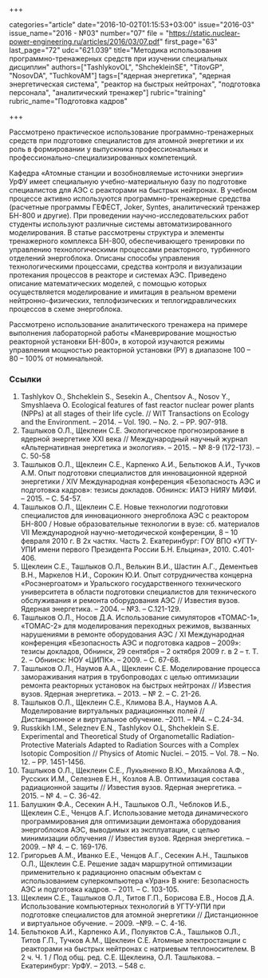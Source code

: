 +++

categories="article"
date="2016-10-02T01:15:53+03:00"
issue="2016-03"
issue_name="2016 - №03"
number="07"
file = "https://static.nuclear-power-engineering.ru/articles/2016/03/07.pdf"
first_page="63"
last_page="72"
udc="621.039"
title="Методика использования программно-тренажерных средств при изучении специальных дисциплин"
authors=["TashlykovOL", "ShchekleinSE", "TitovGP", "NosovDA", "TuchkovAM"]
tags=["ядерная энергетика", "ядерная энергетическая система", "реактор на быстрых нейтронах", "подготовка персонала", "аналитический тренажер"]
rubric="training"
rubric_name="Подготовка кадров"

+++

Рассмотрено практическое использование программно-тренажерных средств при подготовке специалистов для атомной энергетики и их роль в формировании у выпускника профессиональных и профессионально-специализированных компетенций.

Кафедра «Атомные станции и возобновляемые источники энергии» УрФУ имеет специальную учебно-материальную базу по подготовке специалистов для АЭС с реакторами на быстрых нейтронах. 
В учебном процессе активно используются программно-тренажерные средства (расчетные программы ГЕФЕСТ, Joker, Syntes, аналитический тренажер БН-800 и другие). 
При проведении научно-исследовательских работ студенты используют различные системы автоматизированного моделирования.
В статье рассмотрены структура и элементы тренажерного комплекса БН-800, обеспечивающего тренировки по управлению технологическими процессами реакторного, турбинного отделений энергоблока. 
Описаны способы управления технологическими процессами, средства контроля и визуализации протекания процессов в реакторе и системах АЭС.
Приведено описание математических моделей, с помощью которых осуществляется моделирование и имитация в реальном времени нейтронно-физических, теплофизических и теплогидравлических процессов в схеме энергоблока.

Рассмотрено использование аналитического тренажера на примере выполнения лабораторной работы «Маневрирование мощностью реакторной установки БН-800», в которой изучаются режимы управления мощностью реакторной установки (РУ) в диапазоне 100 – 80 – 100% от номинальной.

### Ссылки

1. Tashlykov O., Shcheklein S., Sesekin A., Chentsov A., Nosov Y., Smyshlaeva O. Ecological features of fast reactor nuclear power plants (NPPs) at all stages of their life cycle. // WIT Transactions on Ecology and the Environment. – 2014. – Vol. 190. – No. 2. – PP. 907-918.
2. Ташлыков О.Л., Щеклеин С.Е. Экологическое прогнозирование в ядерной энергетике XXI века // Международный научный журнал «Альтернативная энергетика и экология». – 2015. – № 8-9 (172-173). – С. 50-58
3. Ташлыков О.Л., Щеклеин С.Е., Карпенко А.И., Бельтюков А.И., Тучков А.М. Опыт подготовки специалистов для инновационной ядерной энергетики / XIV Международная конференция «Безопасность АЭС и подготовка кадров»: тезисы докладов. Обнинск: ИАТЭ НИЯУ МИФИ. – 2015. – С. 54-57.
4. Ташлыков О.Л., Щеклеин С.Е. Новые технологии подготовки специалистов для инновационного энергоблока АЭС с реактором БН-800 / Новые образовательные технологии в вузе: сб. материалов VII Международной научно-методической конференции, 8 – 10 февраля 2010 г. В 2х частях. Часть 2. Екатеринбург: ГОУ ВПО «УГТУ-УПИ имени первого Президента России Б.Н. Ельцина», 2010. С.401-406.
5. Щеклеин С.Е., Ташлыков О.Л., Велькин В.И., Шастин А.Г., Дементьев В.Н., Маркелов Н.И., Сорокин Ю.И. Опыт сотрудничества концерна «Росэнергоатом» и Уральского государственного технического университета в области подготовки специалистов для технического обслуживания и ремонта оборудования АЭС // Известия вузов. Ядерная энергетика. – 2004. – №3. – С.121-129.
6. Ташлыков О.Л., Носов Д.А. Использование симуляторов «ТОМАС-1», «ТОМАС-2» для моделирования переходных режимов, вызванных нарушениями в ремонте оборудования АЭС / XI Международная конференция «Безопасность АЭС и подготовка кадров – 2009»: тезисы докладов, Обнинск, 29 сентября – 2 октября 2009 г. в 2 – т. Т. 2. – Обнинск: НОУ «ЦИПК». – 2009. – С. 67-68.
7. Ташлыков О.Л., Наумов А.А., Щеклеин С.Е. Моделирование процесса замораживания натрия в трубопроводах с целью оптимизации ремонта реакторных установок на быстрых нейтронах // Известия вузов. Ядерная энергетика. – 2013. – № 2. – С. 21-26.
8. Ташлыков О.Л., Щеклеин С.Е., Климова В.А., Наумов А.А. Моделирование виртуальных радиационных полей // Дистанционное и виртуальное обучение. –2011. – №4. – С.24-34.
9. Russkikh I.M., Seleznev E.N., Tashlykov O.L, Shcheklein S.E. Experimental and Theoretical Study of Organometallic Radiation-Protective Materials Adapted to Radiation Sources with a Complex Isotopic Composition // Physics of Atomic Nuclei. – 2015. – Vol. 78. – No. 12. – PP. 1451-1456.
10. Ташлыков О.Л., Щеклеин С.Е., Лукьяненко В.Ю., Михайлова А.Ф., Русских И.М., Селезнев Е.Н., Козлов А.В. Оптимизация состава радиационной защиты // Известия вузов. Ядерная энергетика. – 2015. – № 4. – С. 36-42.
11. Балушкин Ф.А., Сесекин А.Н., Ташлыков О.Л., Чеблоков И.Б., Щеклеин С.Е., Ченцов А.Г. Использование метода динамического программирования для оптимизации демонтажа оборудования энергоблоков АЭС, выводимых из эксплуатации, с целью минимизации облучения // Известия вузов. Ядерная энергетика. – 2009. – № 4. – С. 169-176.
12. Григорьев А.М., Иванко Е.Е., Ченцов А.Г., Сесекин А.Н., Ташлыков О.Л., Щеклеин С.Е. Решение задач маршрутной оптимизации применительно к радиационно опасным объектам с использованием суперкомпьютера «Уран» В книге: Безопасность АЭС и подготовка кадров. – 2011. – С. 103-105.
13. Щеклеин С.Е., Ташлыков О.Л., Титов Г.П., Борисова Е.В., Носов Д.А. Использование компьютерных технологий в УГТУ-УПИ при подготовке специалистов для атомной энергетики // Дистанционное и виртуальное обучение. – 2009. –№9. – С. 4-16.
14. Бельтюков А.И., Карпенко А.И., Полуяктов С.А., Ташлыков О.Л., Титов Г.П., Тучков А.М., Щеклеин С.Е. Атомные электростанции с реакторами на быстрых нейтронах с натриевым теплоносителем. В 2 ч. Ч. 1 / Под общ. ред. С.Е. Щеклеина, О.Л. Ташлыкова. – Екатеринбург: УрФУ. – 2013. – 548 с.